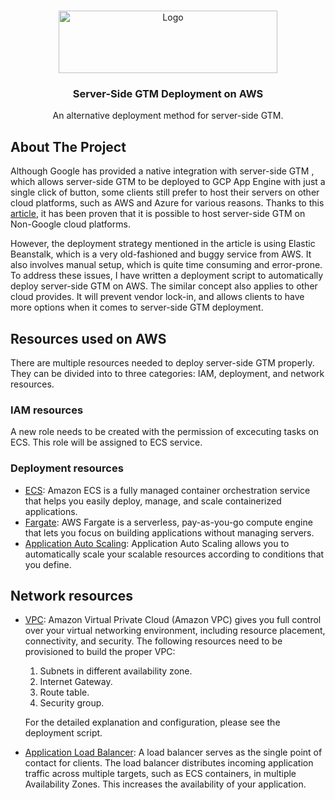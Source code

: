<br />
<p align="center">
  <a href="https://mightyhive.com/">
    <img src="https://ml.globenewswire.com/Resource/Download/f5b6b602-9c48-401b-b669-e27881a0a7cf?size=5" alt="Logo" width="350" height="100">
  </a>

  <h3 align="center">Server-Side GTM Deployment on AWS</h3>

  <p align="center">
    An alternative deployment method for server-side GTM.
  </p>
</p>


## About The Project
Although Google has provided a native integration with server-side GTM , which
allows server-side GTM to be deployed to GCP App Engine with just a single click
of button, some clients still prefer to host their servers on other cloud
platforms, such as AWS and Azure for various reasons. Thanks to this
[article](https://www.simoahava.com/analytics/deploy-server-side-google-tag-manager-aws/),
it has been proven that it is possible to host server-side GTM on Non-Google
cloud platforms.

However, the deployment strategy mentioned in the article is using Elastic
Beanstalk, which is a very old-fashioned and buggy service from AWS. It also
involves manual setup, which is quite time consuming and error-prone. To address
these issues, I have written a deployment script to automatically deploy
server-side GTM on AWS. The similar concept also applies to other cloud
provides. It will prevent vendor lock-in, and allows clients to have more
options when it comes to server-side GTM deployment.


## Resources used on AWS
There are multiple resources needed to deploy server-side GTM properly. They can
be divided into to three categories: IAM, deployment, and network resources.

### IAM resources
A new role needs to be created with the permission of excecuting tasks on ECS.
This role will be assigned to ECS service.

### Deployment resources
* [ECS](https://aws.amazon.com/ecs/): Amazon ECS is a fully managed container
  orchestration service that helps you easily deploy, manage, and scale
  containerized applications.
* [Fargate](https://aws.amazon.com/fargate/): AWS Fargate is a serverless,
  pay-as-you-go compute engine that lets you focus on building applications
  without managing servers.
* [Application Auto
  Scaling](https://docs.aws.amazon.com/autoscaling/application/userguide/what-is-application-auto-scaling.html):
  Application Auto Scaling allows you to automatically scale your scalable
  resources according to conditions that you define.

## Network resources
* [VPC](https://aws.amazon.com/vpc/): Amazon Virtual Private Cloud (Amazon VPC)
  gives you full control over your virtual networking environment, including
  resource placement, connectivity, and security. The following resources need
  to be provisioned to build the proper VPC:
  1. Subnets in different availability zone.
  2. Internet Gateway.
  3. Route table.
  4. Security group. 

  For the detailed explanation and configuration, please see
  the deployment script.
* [Application Load
  Balancer](https://docs.aws.amazon.com/elasticloadbalancing/latest/application/introduction.html):
  A load balancer serves as the single point of contact for clients. The load
  balancer distributes incoming application traffic across multiple targets,
  such as ECS containers, in multiple Availability Zones. This increases the
  availability of your application.
